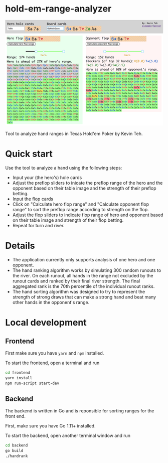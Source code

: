 # hold-em-range-analyzer

![Hold'em Range Analzyer](https://raw.githubusercontent.com/kkwteh/hold-em-range-analyzer/master/hold-em-preview.png)

Tool to analyze hand ranges in Texas Hold'em Poker by Kevin Teh.

# Quick start

Use the tool to analyze a hand using the following steps:

- Input your (the hero's) hole cards
- Adjust the preflop sliders to inicate the preflop range of the hero and the opponent based on their table image and the strength of their preflop betting.
- Input the flop cards
- Click on "Calculate hero flop range" and "Calculate opponent flop range" to sort the preflop range according to strength on the flop.
- Adjust the flop sliders to indicate flop range of hero and opponent based on their table image and strength of their flop betting.
- Repeat for turn and river.

# Details

- The application currently only supports analysis of one hero and one opponent.
- The hand ranking algorithm works by simulating 300 random runouts to the river. On each runout, all hands in the range not excluded by the runout cards and ranked by their final river strength. The final aggregated rank is the 70th percentile of the individual runout ranks.
- The hand sorting algorithm was designed to try to represent the strength of strong draws that can make a strong hand and beat many other hands in the opponent's range.

# Local development

## Frontend

First make sure you have `yarn` and `npm` installed.

To start the frontend, open a terminal and run

```bash
cd frontend
yarn install
npm run-script start-dev
```

## Backend

The backend is written in Go and is reponsible for sorting ranges for the front end.

First, make sure you have Go 1.11+ installed.

To start the backend, open another terminal window and run

```bash
cd backend
go build
./handrank
```
